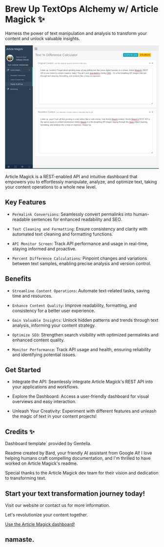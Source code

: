 # Brew Up TextOps Alchemy w/ Article Magick ✨

Harness the power of text manipulation and analysis to transform your content and unlock valuable insights.

![Unleash the Magic of Text with Article Magick](/cover.png)

Article Magick is a REST-enabled API and intuitive dashboard that empowers you to effortlessly manipulate, analyze, and optimize text, taking your content operations to a whole new level.

## Key Features

* `Permalink Conversions`: Seamlessly convert permalinks into human-readable sentences for enhanced readability and SEO.

* `Text Cleaning and Formatting`: Ensure consistency and clarity with automated text cleaning and formatting functions.

* `API Monitor Screen`: Track API performance and usage in real-time, staying informed and proactive.

* `Percent Difference Calculations`: Pinpoint changes and variations between text samples, enabling precise analysis and version control.

## Benefits

* `Streamline Content Operations`: Automate text-related tasks, saving time and resources.

* `Enhance Content Quality`: Improve readability, formatting, and consistency for a better user experience.

* `Gain Valuable Insights`: Unlock hidden patterns and trends through text analysis, informing your content strategy.

* `Optimize SEO`: Strengthen search visibility with optimized permalinks and enhanced content quality.

* `Monitor Performance`: Track API usage and health, ensuring reliability and identifying potential issues.

## Get Started

* Integrate the API: Seamlessly integrate Article Magick's REST API into your applications and workflows.

* Explore the Dashboard: Access a user-friendly dashboard for visual overviews and easy interaction.

* Unleash Your Creativity: Experiment with different features and unleash the magic of text in your content projects!

## Credits ✨

Dashboard template` provided by Gentella.

Readme created by Bard, your friendly AI assistant from Google AI! I love helping humans craft compelling documentation, and I'm thrilled to have worked on Article Magick's readme.

Special thanks to the Article Magick dev team for their vision and dedication to transforming text.

## Start your text transformation journey today!

Visit our website or contact us for more information.

Let's revolutionize your content together.

[Use the Article Magick dashboard!](https://articlemagick.softwareshinobi.digital/)

## namaste.
